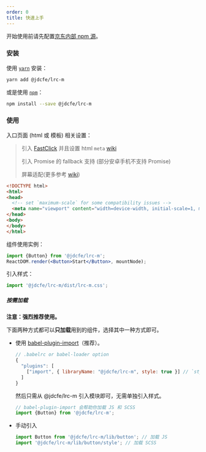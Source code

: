 ```yaml
---
order: 0
title: 快速上手
---
```


开始使用前请先配置[京东内部 npm 源](http://npm.m.jd.com/)。

### 安装

使用 [`yarn`](https://yarnpkg.com/en/) 安装：

```bash
yarn add @jdcfe/lrc-m
```

或是使用 [`npm`](https://www.npmjs.com/)：

```bash
npm install --save @jdcfe/lrc-m
```

### 使用

入口页面 (html 或 模板) 相关设置：

> 引入 [FastClick](https://github.com/ftlabs/fastclick) 并且设置 html `meta` [wiki](http://git.jd.com/JDC-FE/lrc-m/wikis/fastclick)
>
> 引入 Promise 的 fallback 支持 (部分安卓手机不支持 Promise)
>
> 屏幕适配(更多参考 [wiki](http://git.jd.com/JDC-FE/lrc-m/wikis/%E7%BB%84%E4%BB%B6%E5%BA%93%E5%9F%BA%E4%BA%8E750%E8%AE%BE%E8%AE%A1%E7%A8%BF%E5%BC%80%E5%8F%91%EF%BC%8C%E5%B1%8F%E5%B9%95%E9%80%82%E9%85%8D))

```html
<!DOCTYPE html>
<html>
<head>
  <!-- set `maximum-scale` for some compatibility issues -->
  <meta name="viewport" content="width=device-width, initial-scale=1, maximum-scale=1, minimum-scale=1, user-scalable=no" />
</head>
<body>
</body>
</html>
```

组件使用实例：

```jsx
import {Button} from '@jdcfe/lrc-m';
ReactDOM.render(<Button>Start</Button>, mountNode);
```

引入样式：

```jsx
import '@jdcfe/lrc-m/dist/lrc-m.css';
```

##### 按需加载

**注意：强烈推荐使用。**

下面两种方式都可以**只加载**用到的组件，选择其中一种方式即可。

* 使用 [babel-plugin-import](https://github.com/ant-design/babel-plugin-import)（推荐）。

  ```js
  // .babelrc or babel-loader option
  {
    "plugins": [
      ["import", { libraryName: "@jdcfe/lrc-m", style: true }] // `style: true` 会加载 scss 文件
    ]
  }
  ```

  然后只需从 @jdcfe/lrc-m 引入模块即可，无需单独引入样式。

  ```jsx
  // babel-plugin-import 会帮助你加载 JS 和 SCSS
  import {Button} from '@jdcfe/lrc-m';
  ```

* 手动引入

  ```jsx
  import Button from '@jdcfe/lrc-m/lib/button'; // 加载 JS
  import '@jdcfe/lrc-m/lib/button/style'; // 加载 SCSS
  ```
